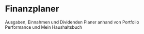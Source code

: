# Finanzplaner
Ausgaben, Einnahmen und Dividenden Planer anhand von Portfolio Performance und Mein Haushaltsbuch
